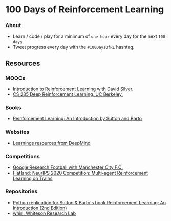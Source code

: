 # 100 Days of Reinforcement Learning


### About
- Learn / code / play for a minimum of `one hour` every day for the next `100 days`.
- Tweet progress every day with the `#100DaysOfRL` hashtag.



## Resources


### MOOCs
- [Introduction to Reinforcement Learning with David Silver.](https://deepmind.com/learning-resources/-introduction-reinforcement-learning-david-silver)
- [CS 285 Deep Reinforcement Learning, UC Berkeley.](http://rail.eecs.berkeley.edu/deeprlcourse/)


### Books
- [Reinforcement Learning: An Introduction by Sutton and Barto](http://www.incompleteideas.net/book/the-book-2nd.html)



### Websites
- [Learnings resources from DeepMind](https://deepmind.com/learning-resources)



### Competitions
- [Google Research Football with Manchester City F.C.](https://www.kaggle.com/c/google-football/)
- [Flatland: NeurIPS 2020 Competition: Multi-agent Reinforcement Learning on Trains](https://www.aicrowd.com/challenges/neurips-2020-flatland-challenge/)



### Repositories
- [Python replication for Sutton & Barto's book Reinforcement Learning: An Introduction (2nd Edition)](https://github.com/ShangtongZhang/reinforcement-learning-an-introduction)
- [whirl: Whiteson Research Lab](https://github.com/oxwhirl)


